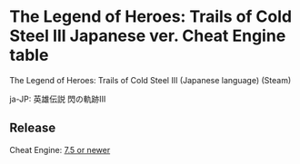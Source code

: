 # The Legend of Heroes: Trails of Cold Steel III Japanese ver. Cheat Engine table

The Legend of Heroes: Trails of Cold Steel III (Japanese language) (Steam)

ja-JP: 英雄伝説 閃の軌跡III
 
## Release
Cheat Engine: [7.5 or newer](https://github.com/cheat-engine/cheat-engine/releases)  

